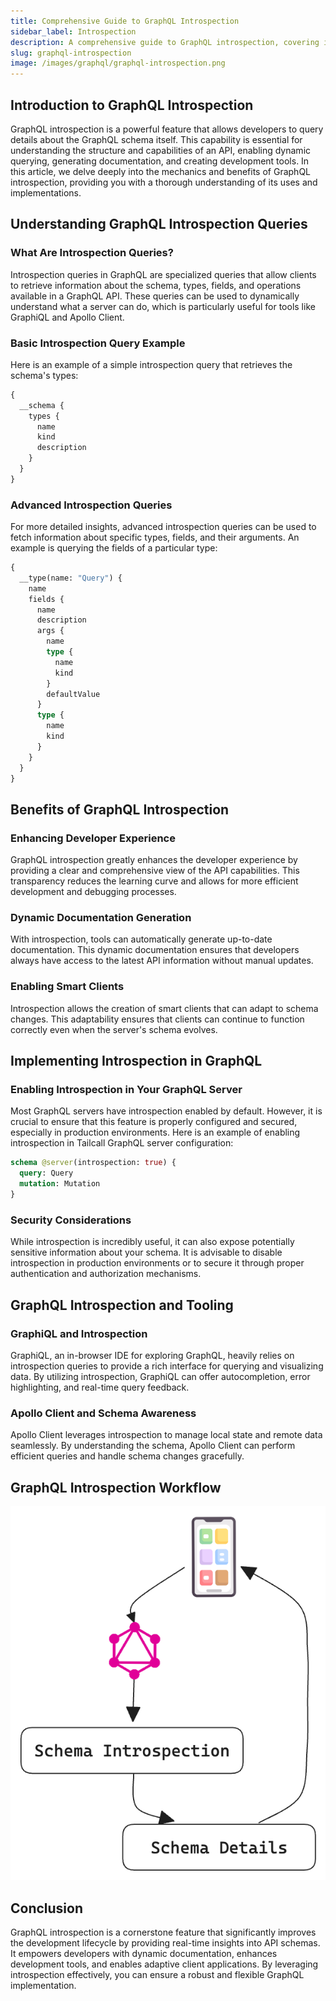 ```yaml
---
title: Comprehensive Guide to GraphQL Introspection
sidebar_label: Introspection
description: A comprehensive guide to GraphQL introspection, covering its uses, benefits, implementation, and tooling.
slug: graphql-introspection
image: /images/graphql/graphql-introspection.png
---
```


## Introduction to GraphQL Introspection

GraphQL introspection is a powerful feature that allows developers to query details about the GraphQL schema itself. This capability is essential for understanding the structure and capabilities of an API, enabling dynamic querying, generating documentation, and creating development tools. In this article, we delve deeply into the mechanics and benefits of GraphQL introspection, providing you with a thorough understanding of its uses and implementations.

## Understanding GraphQL Introspection Queries

### What Are Introspection Queries?

Introspection queries in GraphQL are specialized queries that allow clients to retrieve information about the schema, types, fields, and operations available in a GraphQL API. These queries can be used to dynamically understand what a server can do, which is particularly useful for tools like GraphiQL and Apollo Client.

### Basic Introspection Query Example

Here is an example of a simple introspection query that retrieves the schema's types:

```graphql
{
  __schema {
    types {
      name
      kind
      description
    }
  }
}
```

### Advanced Introspection Queries

For more detailed insights, advanced introspection queries can be used to fetch information about specific types, fields, and their arguments. An example is querying the fields of a particular type:

```graphql
{
  __type(name: "Query") {
    name
    fields {
      name
      description
      args {
        name
        type {
          name
          kind
        }
        defaultValue
      }
      type {
        name
        kind
      }
    }
  }
}
```

## Benefits of GraphQL Introspection

### Enhancing Developer Experience

GraphQL introspection greatly enhances the developer experience by providing a clear and comprehensive view of the API capabilities. This transparency reduces the learning curve and allows for more efficient development and debugging processes.

### Dynamic Documentation Generation

With introspection, tools can automatically generate up-to-date documentation. This dynamic documentation ensures that developers always have access to the latest API information without manual updates.

### Enabling Smart Clients

Introspection allows the creation of smart clients that can adapt to schema changes. This adaptability ensures that clients can continue to function correctly even when the server's schema evolves.

## Implementing Introspection in GraphQL

### Enabling Introspection in Your GraphQL Server

Most GraphQL servers have introspection enabled by default. However, it is crucial to ensure that this feature is properly configured and secured, especially in production environments. Here is an example of enabling introspection in Tailcall GraphQL server configuration:

```graphql showLineNumbers
schema @server(introspection: true) {
  query: Query
  mutation: Mutation
}
```

### Security Considerations

While introspection is incredibly useful, it can also expose potentially sensitive information about your schema. It is advisable to disable introspection in production environments or to secure it through proper authentication and authorization mechanisms.

## GraphQL Introspection and Tooling

### GraphiQL and Introspection

GraphiQL, an in-browser IDE for exploring GraphQL, heavily relies on introspection queries to provide a rich interface for querying and visualizing data. By utilizing introspection, GraphiQL can offer autocompletion, error highlighting, and real-time query feedback.

### Apollo Client and Schema Awareness

Apollo Client leverages introspection to manage local state and remote data seamlessly. By understanding the schema, Apollo Client can perform efficient queries and handle schema changes gracefully.

## GraphQL Introspection Workflow

![GraphQL Introspection Workflow](../static/images/graphql/graphql-introspection.png)

## Conclusion

GraphQL introspection is a cornerstone feature that significantly improves the development lifecycle by providing real-time insights into API schemas. It empowers developers with dynamic documentation, enhances development tools, and enables adaptive client applications. By leveraging introspection effectively, you can ensure a robust and flexible GraphQL implementation.
